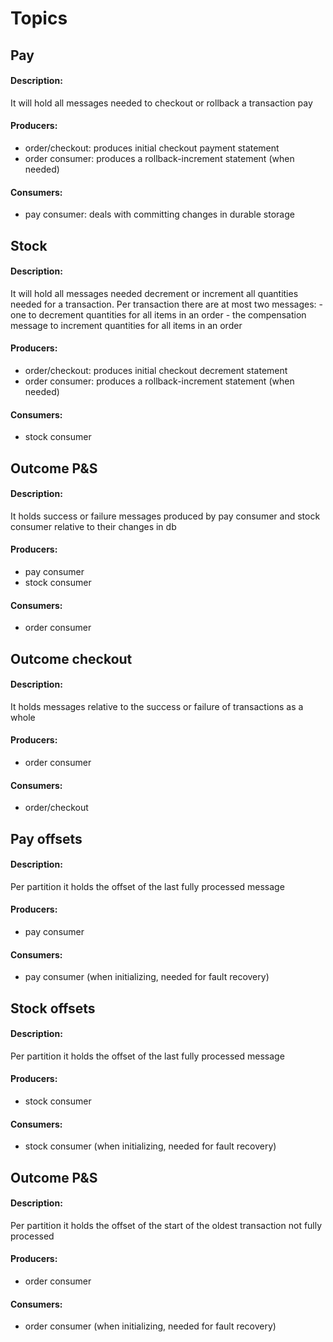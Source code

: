 # Topics

## Pay
#### Description:
It will hold all messages needed to checkout or rollback a transaction pay

#### Producers:
- order/checkout: produces initial checkout payment statement
- order consumer: produces a rollback-increment statement (when needed)

#### Consumers:
- pay consumer: deals with committing changes in durable storage

## Stock
#### Description:
It will hold all messages needed decrement or increment all quantities needed for a transaction. Per transaction there are at most two messages:
    - one to decrement quantities for all items in an order
    - the compensation message to increment quantities for all items in an order

#### Producers:
- order/checkout: produces initial checkout decrement statement
- order consumer: produces a rollback-increment statement (when needed)

#### Consumers:
- stock consumer

## Outcome P&S
#### Description:
It holds success or failure messages produced by pay consumer and stock consumer relative to their changes in db

#### Producers:
- pay consumer
- stock consumer

#### Consumers:
- order consumer

## Outcome checkout
#### Description:
It holds messages relative to the success or failure of transactions as a whole

#### Producers:
- order consumer

#### Consumers:
- order/checkout


## Pay offsets
#### Description:
Per partition it holds the offset of the last fully processed message
#### Producers:
- pay consumer
#### Consumers:
- pay consumer (when initializing, needed for fault recovery)

## Stock offsets
#### Description:
Per partition it holds the offset of the last fully processed message
#### Producers:
- stock consumer
#### Consumers:
- stock consumer (when initializing, needed for fault recovery)

## Outcome P&S
#### Description:
Per partition it holds the offset of the start of the oldest transaction not fully processed
#### Producers:
- order consumer
#### Consumers:
- order consumer (when initializing, needed for fault recovery)